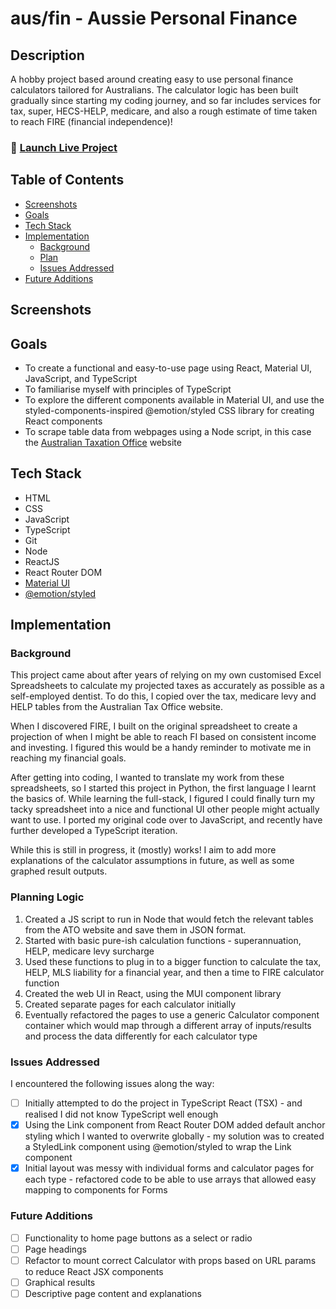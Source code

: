 # aus/fin - Aussie Personal Finance

## Description

A hobby project based around creating easy to use personal finance calculators tailored for Australians. The calculator logic has been built gradually since starting my coding journey, and so far includes services for tax, super, HECS-HELP, medicare, and also a rough estimate of time taken to reach FIRE (financial independence)!

### 🚀 [Launch Live Project](https://www.astnly.com/ausfin)

## Table of Contents

-   [Screenshots](#screenshots)
-   [Goals](#goals)
-   [Tech Stack](#tech-stack)
-   [Implementation](#implementation)
    -   [Background](#background)
    -   [Plan](#planning-logic)
    -   [Issues Addressed](#issues-addressed)
-   [Future Additions](#future-additions)

## Screenshots

<!--
<figure>
<figcaption><i>Home Page</i></figcaption>
<img src="./screenshots/home.png" height="300px" alt="Home Page" />
</figure> -->

## Goals

-   To create a functional and easy-to-use page using React, Material UI, JavaScript, and TypeScript
-   To familiarise myself with principles of TypeScript
-   To explore the different components available in Material UI, and use the styled-components-inspired @emotion/styled CSS library for creating React components
-   To scrape table data from webpages using a Node script, in this case the [Australian Taxation Office](https://www.ato.gov.au/rates/individual-income-tax-rates/) website

## Tech Stack

-   HTML
-   CSS
-   JavaScript
-   TypeScript
-   Git
-   Node
-   ReactJS
-   React Router DOM
-   [Material UI](https://mui.com/)
-   [@emotion/styled](https://emotion.sh/docs/styled)

## Implementation

### Background

This project came about after years of relying on my own customised Excel Spreadsheets to calculate my projected taxes as accurately as possible as a self-employed dentist. To do this, I copied over the tax, medicare levy and HELP tables from the Australian Tax Office website.

When I discovered FIRE, I built on the original spreadsheet to create a projection of when I might be able to reach FI based on consistent income and investing. I figured this would be a handy reminder to motivate me in reaching my financial goals.

After getting into coding, I wanted to translate my work from these spreadsheets, so I started this project in Python, the first language I learnt the basics of. While learning the full-stack, I figured I could finally turn my tacky spreadsheet into a nice and functional UI other people might actually want to use. I ported my original code over to JavaScript, and recently have further developed a TypeScript iteration.

While this is still in progress, it (mostly) works! I aim to add more explanations of the calculator assumptions in future, as well as some graphed result outputs.

### Planning Logic

1. Created a JS script to run in Node that would fetch the relevant tables from the ATO website and save them in JSON format.
1. Started with basic pure-ish calculation functions - superannuation, HELP, medicare levy surcharge
1. Used these functions to plug in to a bigger function to calculate the tax, HELP, MLS liability for a financial year, and then a time to FIRE calculator function
1. Created the web UI in React, using the MUI component library
1. Created separate pages for each calculator initially
1. Eventually refactored the pages to use a generic Calculator component container which would map through a different array of inputs/results and process the data differently for each calculator type

### Issues Addressed

I encountered the following issues along the way:

-   [ ] Initially attempted to do the project in TypeScript React (TSX) - and realised I did not know TypeScript well enough
-   [x] Using the Link component from React Router DOM added default anchor styling which I wanted to overwrite globally - my solution was to created a StyledLink component using @emotion/styled to wrap the Link component
-   [x] Initial layout was messy with individual forms and calculator pages for each type - refactored code to be able to use arrays that allowed easy mapping to components for Forms

### Future Additions

-   [ ] Functionality to home page buttons as a select or radio
-   [ ] Page headings
-   [ ] Refactor to mount correct Calculator with props based on URL params to reduce React JSX components
-   [ ] Graphical results
-   [ ] Descriptive page content and explanations
